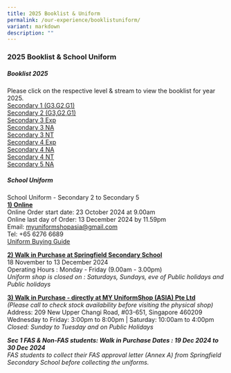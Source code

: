 ```yaml
---
title: 2025 Booklist & Uniform
permalink: /our-experience/booklistuniform/
variant: markdown
description: ""
---
```

### 2025 Booklist &amp; School Uniform

##### **Booklist 2025**
Please click on the respective level &amp; stream to view the booklist for year 2025. <br>
[Secondary 1 (G3,G2,G1)](/files/SFSS_Booklist_2025__S1_Final.pdf)<br>
[Secondary 2 (G3,G2,G1)](/files/2025_booklist_S2_G3_G1_Combined_.pdf) <br>
[Secondary 3 Exp](/files/2025_booklist_S3EXP.pdf) <br>
[Secondary 3 NA](/files/2025_booklist_3NA.pdf) <br>
[Secondary 3 NT](/files/2025_booklist_3NT.pdf)<br>
[Secondary 4 Exp](/files/2025_booklist_4EXP.pdf) <br>
[Secondary 4 NA](/files/2025_booklist_4NA.pdf) <br>
[Secondary 4 NT](/files/2025_booklist_4NT.pdf) <br>
[Secondary 5 NA](/files/2025_booklist_5NA.pdf)

##### **School Uniform**
School Uniform - Secondary 2 to Secondary 5<br>
<u><b>1) Online</b></u><b> </b><br>
Online Order start date: 23 October 2024 at 9.00am<br>
Online last day of Order: 13 December 2024 by 11.59pm<br>
Email: myuniformshopasia@gmail.com<br>
Tel: +65 6276 6689<br>
[Uniform Buying Guide](https://www.myuniformshop.com.sg/buying-guide)


<u><b>2) Walk in Purchase at Springfield Secondary School</b></u> <br>
18 November to 13 December 2024<br>
Operating Hours : Monday - Friday  (9.00am - 3.00pm)<br>
<i>Uniform shop is closed on : Saturdays, Sundays, eve of Public holidays and Public holidays </i>

<u><b>3) Walk in Purchase - directly at MY UniformShop (ASIA) Pte Ltd</b></u><b> </b><br>
<i>(Please call to check stock availability before visiting the physical shop)</i><br>
Address: 209 New Upper Changi Road, #03-651, Singapore 460209<br>
Wednesday to Friday: 3:00pm to 8:00pm | Saturday: 10:00am to 4:00pm
<br>
<i>Closed: Sunday to Tuesday and on Public Holidays</i>
<br>

<i><b>Sec 1 FAS &amp; Non-FAS students:  Walk in Purchase Dates : 19 Dec 2024 to 30 Dec 2024<br></b>
FAS students to collect their FAS approval letter (Annex A) from Springfield Secondary School before collecting the uniforms.</i>